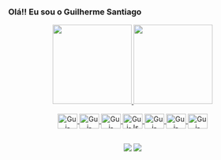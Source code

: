 ### Olá!! Eu sou o Guilherme Santiago 

<div align="center">
<a href="https://github.com/GuilhermeSantiago25">
<img height="160em" src="https://github-readme-stats.vercel.app/api?username=GuilhermeSantiago25&show_icons=true&thememerko,&include_all_commits=true&count_private=true"/>
<img height="160em" src="https://github-readme-stats.vercel.app/api/top-langs/?username=GuilhermeSantiago25&layout=compact&langs_count=16&theme=merko,"/>
</div>

<div style="display: inline_block" align="center"><br>
  <img align="center" alt="Gui-CSS" height="30" width="40" src="https://cdn.jsdelivr.net/gh/devicons/devicon/icons/css3/css3-original.svg"/>
  <img align="center" alt="Gui-HTML" height="30" width="40" src="https://cdn.jsdelivr.net/gh/devicons/devicon/icons/html5/html5-original.svg"/>
  <img align="center" alt="Gui-Bootstrap" height="30" width="40" src="https://cdn.jsdelivr.net/gh/devicons/devicon/icons/bootstrap/bootstrap-original.svg"/>
  <img align="center" alt="Gui-Js" height="30" width="40" src="https://cdn.jsdelivr.net/gh/devicons/devicon/icons/javascript/javascript-original.svg"/>
  <img align="center" alt="Gui-Node" height="30" width="40" src="https://cdn.jsdelivr.net/gh/devicons/devicon/icons/nodejs/nodejs-original.svg"/>
  <img align="center" alt="Gui-SQL" height="30" width="40" src="https://cdn.jsdelivr.net/gh/devicons/devicon/icons/mysql/mysql-original.svg"/>
  <img align="center" alt="Gui-Mongo" height="30" width="40" src="https://cdn.jsdelivr.net/gh/devicons/devicon/icons/mongodb/mongodb-original.svg"/>
</div>
  
  ##
 <div align="center">
  <a href="mailto:guisanti.oliveira@gmail.com"><img src="https://img.shields.io/badge/Gmail-D14836?style=for-the-badge&logo=gmail&logoColor=white"></a>
    <a href="https://www.linkedin.com/in/guilherme-santiago-de-oliveira-04153a238/"><img src="https://img.shields.io/badge/LinkedIn-0077B5?style=for-the-badge&logo=linkedin&logoColor=white"></a>
 </div>  
 
